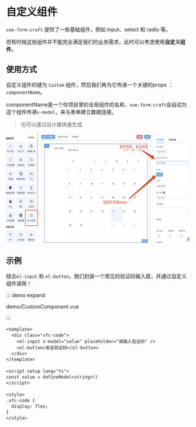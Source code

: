 # 自定义组件

`vue-form-craft` 提供了一些基础组件，例如 input、select 和 radio 等。

但有时候这些组件并不能完全满足我们的业务需求，此时可以考虑使用**自定义组件**。

## 使用方式

自定义组件的键为 `Custom` 组件，然后我们再为它传递一个关键的props ：`componentName`。

componentName是一个你项目里的全局组件的名称，`vue-form-craft`会自动为这个组件传递`v-model`，来与表单建立数据连接。


> 也可以通过设计器快速生成

<img src="../assets/custom-component.png" style="height:300px" />



## 示例

结合`el-input` 和 `el-button`，我们封装一个常见的验证码输入框，并通过自定义组件调用！

::: demo expand

demo/CustomComponent.vue

:::


```vue
<template>
  <div class="vfc-code">
    <el-input v-model="value" placeholder="请输入验证码" />
    <el-button>发送验证码</el-button>
  </div>
</template>

<script setup lang="ts">
const value = defineModel<string>()
</script>

<style>
.vfc-code {
  display: flex;
}
</style>
```